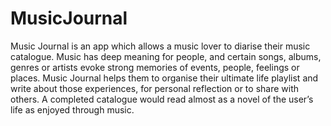 # MusicJournal
Music Journal is an app which allows a music lover to diarise their music catalogue.  Music has deep meaning for people, and certain songs, albums, genres or artists evoke strong memories of events, people, feelings or places.  Music Journal helps them to organise their ultimate life playlist and write about those experiences, for personal reflection or to share with others. A completed catalogue would read almost as a novel of the user’s life as enjoyed through music.  

